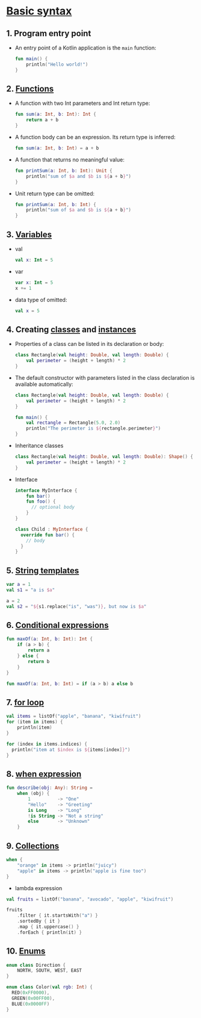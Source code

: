 # [Basic syntax](https://kotlinlang.org/docs/basic-syntax.html)

## 1. Program entry point
- An entry point of a Kotlin application is the `main` function:
    ```kotlin
    fun main() {
        println("Hello world!")
    }
    ```

## 2. [Functions](https://kotlinlang.org/docs/functions.html)
- A function with two Int parameters and Int return type:
    ```kotlin
    fun sum(a: Int, b: Int): Int {
        return a + b
    }
    ```
- A function body can be an expression. Its return type is inferred:
    ```kotlin
    fun sum(a: Int, b: Int) = a + b
    ```
- A function that returns no meaningful value:
    ```kotlin
    fun printSum(a: Int, b: Int): Unit {
        println("sum of $a and $b is ${a + b}")
    }
    ```
- Unit return type can be omitted:
    ```kotlin
    fun printSum(a: Int, b: Int) {
        println("sum of $a and $b is ${a + b}")
    }
    ```

## 3. [Variables](https://kotlinlang.org/docs/properties.html)
- val
    ```kotlin
    val x: Int = 5
    ```
- var
    ```kotlin
    var x: Int = 5
    x += 1
    ```
- data type of omitted:
    ```kotlin
    val x = 5
    ```

## 4. Creating [classes](https://kotlinlang.org/docs/classes.html) and [instances](https://kotlinlang.org/docs/object-declarations.html)
- Properties of a class can be listed in its declaration or body:
    ```kotlin
    class Rectangle(val height: Double, val length: Double) {
        val perimeter = (height + length) * 2
    }
    ```
- The default constructor with parameters listed in the class declaration is available automatically:
    ```kotlin
    class Rectangle(val height: Double, val length: Double) {
        val perimeter = (height + length) * 2 
    }

    fun main() {
        val rectangle = Rectangle(5.0, 2.0)
        println("The perimeter is ${rectangle.perimeter}")
    }
    ```
- Inheritance classes
    ```kotlin
    class Rectangle(val height: Double, val length: Double): Shape() {
        val perimeter = (height + length) * 2
    }
    ```
- Interface
    ```kotlin
    interface MyInterface {
        fun bar()
        fun foo() {
          // optional body
        }
    }

    class Child : MyInterface {
      override fun bar() {
        // body
      }
    }
    ```

## 5. [String templates](https://kotlinlang.org/docs/strings.html#string-templates)
```kotlin
var a = 1
val s1 = "a is $a" 

a = 2
val s2 = "${s1.replace("is", "was")}, but now is $a"
```

## 6. [Conditional expressions](https://kotlinlang.org/docs/control-flow.html#when-expressions-and-statements)
```kotlin
fun maxOf(a: Int, b: Int): Int {
    if (a > b) {
        return a
    } else {
        return b
    }
}
```
```kotlin
fun maxOf(a: Int, b: Int) = if (a > b) a else b
```

## 7. [for loop](https://kotlinlang.org/docs/control-flow.html#for-loops)
```kotlin
val items = listOf("apple", "banana", "kiwifruit")
for (item in items) {
    println(item)
}

for (index in items.indices) {
  println("item at $index is ${items[index]}")
}
```

## 8. [when expression](https://kotlinlang.org/docs/control-flow.html#when-expressions-and-statements)
```kotlin
fun describe(obj: Any): String =
    when (obj) {
        1          -> "One"
        "Hello"    -> "Greeting"
        is Long    -> "Long"
        !is String -> "Not a string"
        else       -> "Unknown"
    }
```

## 9. [Collections](https://kotlinlang.org/docs/collections-overview.html)
```kotlin
when {
    "orange" in items -> println("juicy")
    "apple" in items -> println("apple is fine too")
}
```
- lambda expression
```kotlin
val fruits = listOf("banana", "avocado", "apple", "kiwifruit")

fruits
    .filter { it.startsWith("a") }
    .sortedBy { it }
    .map { it.uppercase() }
    .forEach { println(it) }
```

## 10. [Enums](https://kotlinlang.org/docs/enum-classes.html)
```kotlin
enum class Direction {
    NORTH, SOUTH, WEST, EAST
}
```
```kotlin
enum class Color(val rgb: Int) {
  RED(0xFF0000),
  GREEN(0x00FF00),
  BLUE(0x0000FF)
}
```
